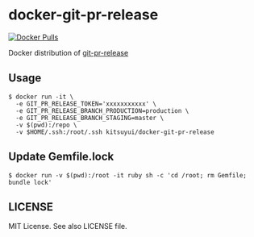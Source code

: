 # docker-git-pr-release

[![Docker Pulls](https://img.shields.io/docker/pulls/kitsuyui/docker-git-pr-release.svg)](https://hub.docker.com/r/kitsuyui/docker-git-pr-release/)

Docker distribution of [git-pr-release](https://github.com/motemen/git-pr-release)

## Usage

```console
$ docker run -it \
  -e GIT_PR_RELEASE_TOKEN='xxxxxxxxxxx' \
  -e GIT_PR_RELEASE_BRANCH_PRODUCTION=production \
  -e GIT_PR_RELEASE_BRANCH_STAGING=master \
  -v $(pwd):/repo \
  -v $HOME/.ssh:/root/.ssh kitsuyui/docker-git-pr-release
```

## Update Gemfile.lock

```console
$ docker run -v $(pwd):/root -it ruby sh -c 'cd /root; rm Gemfile; bundle lock'
```

## LICENSE

MIT License. See also LICENSE file.
